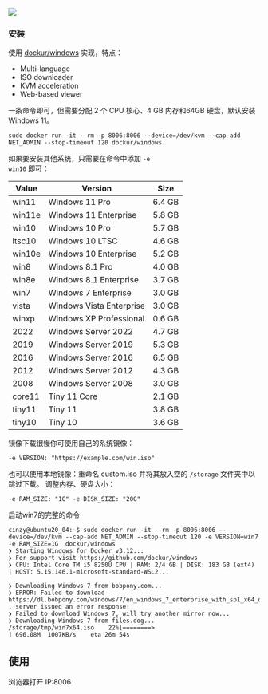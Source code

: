 ![](https://github.com/dockur/windows/raw/master/.github/logo.png)
### 安装

使用 [dockur/windows](https://github.com/dockur/windows) 实现，特点：

- Multi-language
- ISO downloader
- KVM acceleration
- Web-based viewer

一条命令即可，但需要分配 2 个 CPU 核心、4 GB 内存和64GB 硬盘，默认安装Windows 11。
``` shell
sudo docker run -it --rm -p 8006:8006 --device=/dev/kvm --cap-add NET_ADMIN --stop-timeout 120 dockur/windows
```

如果要安装其他系统，只需要在命令中添加 <code>-e win10</code> 即可：

Value | Version | Size
-- | -- | --
win11 | Windows 11 Pro | 6.4 GB
win11e | Windows 11 Enterprise | 5.8 GB
win10 | Windows 10 Pro | 5.7 GB
ltsc10 | Windows 10 LTSC | 4.6 GB
win10e | Windows 10 Enterprise | 5.2 GB
win8 | Windows 8.1 Pro | 4.0 GB
win8e | Windows 8.1 Enterprise | 3.7 GB
win7 | Windows 7 Enterprise | 3.0 GB
vista | Windows Vista Enterprise | 3.0 GB
winxp | Windows XP Professional | 0.6 GB
2022 | Windows Server 2022 | 4.7 GB
2019 | Windows Server 2019 | 5.3 GB
2016 | Windows Server 2016 | 6.5 GB
2012 | Windows Server 2012 | 4.3 GB
2008 | Windows Server 2008 | 3.0 GB
core11 | Tiny 11 Core | 2.1 GB
tiny11 | Tiny 11 | 3.8 GB
tiny10 | Tiny 10 | 3.6 GB


镜像下载很慢你可使用自己的系统镜像：
``` shell
-e VERSION: "https://example.com/win.iso"
```

也可以使用本地镜像：重命名 custom.iso 并将其放入空的 <code>/storage</code> 文件夹中以跳过下载。
调整内存、硬盘大小：
```shell
-e RAM_SIZE: "1G" -e DISK_SIZE: "20G"
```

启动win7的完整的命令
```shell
cinzy@ubuntu20_04:~$ sudo docker run -it --rm -p 8006:8006 --device=/dev/kvm --cap-add NET_ADMIN --stop-timeout 120 -e VERSION=win7 -e RAM_SIZE=1G  dockur/windows
❯ Starting Windows for Docker v3.12...
❯ For support visit https://github.com/dockur/windows
❯ CPU: Intel Core TM i5 8250U CPU | RAM: 2/4 GB | DISK: 183 GB (ext4) | HOST: 5.15.146.1-microsoft-standard-WSL2...

❯ Downloading Windows 7 from bobpony.com...
❯ ERROR: Failed to download https://dl.bobpony.com/windows/7/en_windows_7_enterprise_with_sp1_x64_dvd_u_677651.iso , server issued an error response!
❯ Failed to download Windows 7, will try another mirror now...
❯ Downloading Windows 7 from files.dog...
/storage/tmp/win7x64.iso    22%[========>                                ] 696.08M  1007KB/s    eta 26m 54s
```

## **使用**

浏览器打开 IP:8006
